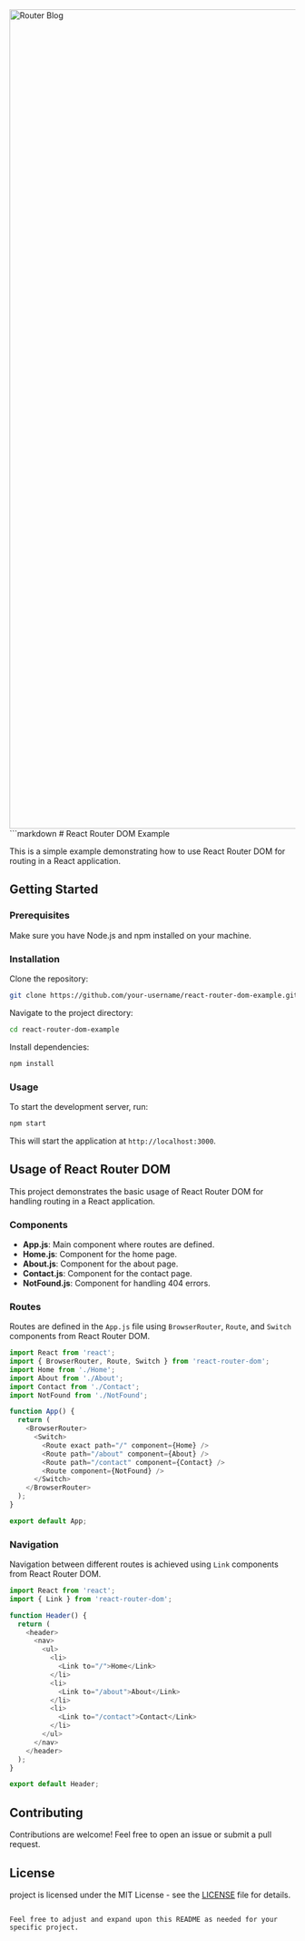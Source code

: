 <img width="1440" alt="Router Blog" src="https://github.com/Aishwarya-Shanmugam/Router-Blog/assets/101408286/05009c0f-6488-40e6-9651-da14a732a265">
```markdown
# React Router DOM Example

This is a simple example demonstrating how to use React Router DOM for routing in a React application.

## Getting Started

### Prerequisites

Make sure you have Node.js and npm installed on your machine.

### Installation

Clone the repository:

```bash
git clone https://github.com/your-username/react-router-dom-example.git
```

Navigate to the project directory:

```bash
cd react-router-dom-example
```

Install dependencies:

```bash
npm install
```

### Usage

To start the development server, run:

```bash
npm start
```

This will start the application at `http://localhost:3000`.

## Usage of React Router DOM

This project demonstrates the basic usage of React Router DOM for handling routing in a React application.

### Components

- **App.js**: Main component where routes are defined.
- **Home.js**: Component for the home page.
- **About.js**: Component for the about page.
- **Contact.js**: Component for the contact page.
- **NotFound.js**: Component for handling 404 errors.

### Routes

Routes are defined in the `App.js` file using `BrowserRouter`, `Route`, and `Switch` components from React Router DOM.

```javascript
import React from 'react';
import { BrowserRouter, Route, Switch } from 'react-router-dom';
import Home from './Home';
import About from './About';
import Contact from './Contact';
import NotFound from './NotFound';

function App() {
  return (
    <BrowserRouter>
      <Switch>
        <Route exact path="/" component={Home} />
        <Route path="/about" component={About} />
        <Route path="/contact" component={Contact} />
        <Route component={NotFound} />
      </Switch>
    </BrowserRouter>
  );
}

export default App;
```

### Navigation

Navigation between different routes is achieved using `Link` components from React Router DOM.

```javascript
import React from 'react';
import { Link } from 'react-router-dom';

function Header() {
  return (
    <header>
      <nav>
        <ul>
          <li>
            <Link to="/">Home</Link>
          </li>
          <li>
            <Link to="/about">About</Link>
          </li>
          <li>
            <Link to="/contact">Contact</Link>
          </li>
        </ul>
      </nav>
    </header>
  );
}

export default Header;
```

## Contributing

Contributions are welcome! Feel free to open an issue or submit a pull request.

## License

 project is licensed under the MIT License - see the [LICENSE](LICENSE) file for details.
```

Feel free to adjust and expand upon this README as needed for your specific project.

